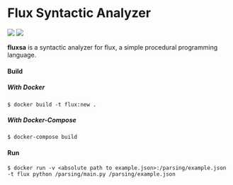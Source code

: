 # Flux Syntactic Analyzer

![](https://img.shields.io/github/workflow/status/alexandrustoica/fluxsa/Build)
![](https://img.shields.io/github/repo-size/alexandrustoica/fluxsa)


**fluxsa** is a syntactic analyzer for flux, a simple procedural programming language.

#### Build 

##### With Docker
```
$ docker build -t flux:new .
```

##### With Docker-Compose
```
$ docker-compose build
```

#### Run
```
$ docker run -v <absolute path to example.json>:/parsing/example.json -t flux python /parsing/main.py /parsing/example.json
```

